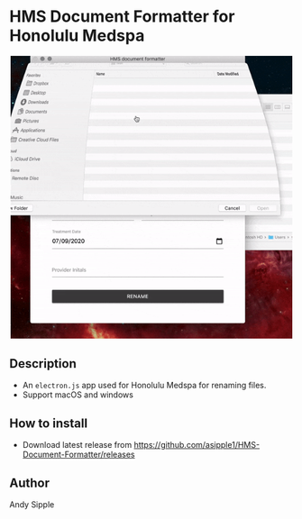# HMS Document Formatter for Honolulu Medspa
<div align = "center">
<img src="screenshots/screen-shot.gif" width="500"/>
</div>

## Description
- An `electron.js` app used for Honolulu Medspa for renaming files.
- Support macOS  and windows

## How to install

- Download latest release from https://github.com/asipple1/HMS-Document-Formatter/releases

## Author

Andy Sipple